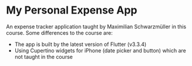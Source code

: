 # My Personal Expense App

An expense tracker application taught by Maximilian Schwarzmüller in this course. Some differences to the course are:

- The app is built by the latest version of Flutter (v3.3.4)
- Using Cupertino widgets for iPhone (date picker and button) which are not taught in the course
